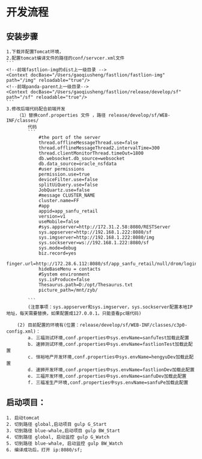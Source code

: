 # 开发流程

## 安装步骤
    1.下载并配置Tomcat环境，
    2.配置tomcat编译文件的路径的conf/servcer.xml文件
    ```
    <!--前端fastlion-img的dist上一级目录 -->
    <Context docBase="/Users/gaoqiusheng/fastlion/fastlion-img" path="/img" reloadable="true"/>
    <!--前端panda-parent上一级目录-->
    <Context docBase="/Users/gaoqiusheng/fastlion/release/develop/sf" path="/sf" reloadable="true"/>
    ```
    3.修改后端代码配合前端开发
        （1）替换conf.properties 文件 ，路径 release/develop/sf/WEB-INF/classes/
            代码
            ```
                #the port of the server
                thread.offlineMessageThread.use=false
                thread.offlineMessageThread2.intervalTime=300
                thread.clientMonitorThread.timeOut=1800
                db.websocket.db_source=websocket
                db.data_source=oracle_nsfdata
                #user permissions
                permission.use=true
                deviceFilter.use=false
                splitUiQuery.use=false
                JobQuartz.use=false
                #message CLUSTER_NAME
                cluster.name=FF
                #app
                appid=app_sanfu_retail
                version=v1
                useMobile=false
                #sys.appserver=http://172.31.2.58:8080/RESTServer
                sys.appserver=http://192.168.1.222:8080/sf
                sys.imgserver=http://192.168.1.222:8080/img
                sys.sockserver=ws://192.168.1.222:8080/sf
                sys.mode=debug
                biz.record=yes
                finger.url=http://172.28.6.112:8080/sf/app_sanfu_retail/null/drom/login/black
                hideBaseMenu = contacts
                #System environment
                sys.isProduce=false
                Thesaurus.path=D:/opt/Thesaurus.txt
                picture_path=/mnt/zyb/

            ```
            (注意事项：sys.appserver和sys.imgserver，sys.sockserver配置本地IP地址，每天需要替换，如果配置成127.0.0.1，只能查看pc端代码)

        (2) 目前配置的环境有(位置：release/develop/sf/WEB-INF/classes/c3p0-config.xml)：
            a. 三福测试环境,conf.properties中sys.envName=sanfuTest加载此配置
            b. 速狮测试环境,conf.properties中sys.envName=fastlionTest加载此配置
            c. 恒裕地产开发环境,conf.properties中sys.envName=hengyuDev加载此配置
            d. 速狮开发环境,conf.properties中sys.envName=fastlionDev加载此配置
            e. 三福开发环境,conf.properties中sys.envName=sanfuDev加载此配置
            f. 三福准生产环境,conf.properties中sys.envName=sanfuPe加载此配置

## 启动项目： 
    1. 启动tomcat
    2. 切到路径 global,启动项目 gulp G_Start
    3. 切到路径 blue-whale,启动项目 gulp BW_Start
    4. 切到路径 global, 启动监控 gulp G_Watch
    5. 切到路径 blue-whale, 启动监控 gulp BW_Watch 
    6. 编译成功后，打开 ip:8080/sf;

    
